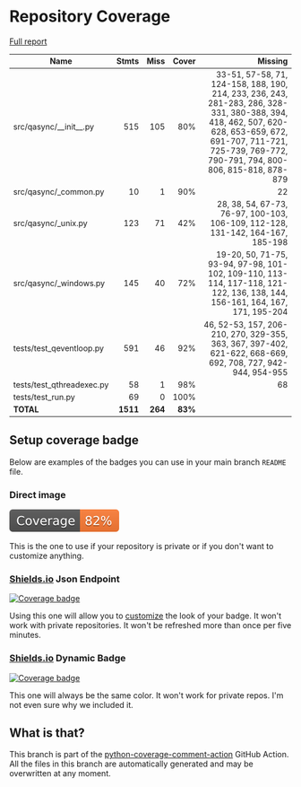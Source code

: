 # Repository Coverage

[Full report](https://htmlpreview.github.io/?https://github.com/CabbageDevelopment/qasync/blob/python-coverage-comment-action-data/htmlcov/index.html)

| Name                       |    Stmts |     Miss |   Cover |   Missing |
|--------------------------- | -------: | -------: | ------: | --------: |
| src/qasync/\_\_init\_\_.py |      515 |      105 |     80% |33-51, 57-58, 71, 124-158, 188, 190, 214, 233, 236, 243, 281-283, 286, 328-331, 380-388, 394, 418, 462, 507, 620-628, 653-659, 672, 691-707, 711-721, 725-739, 769-772, 790-791, 794, 800-806, 815-818, 878-879 |
| src/qasync/\_common.py     |       10 |        1 |     90% |        22 |
| src/qasync/\_unix.py       |      123 |       71 |     42% |28, 38, 54, 67-73, 76-97, 100-103, 106-109, 112-128, 131-142, 164-167, 185-198 |
| src/qasync/\_windows.py    |      145 |       40 |     72% |19-20, 50, 71-75, 93-94, 97-98, 101-102, 109-110, 113-114, 117-118, 121-122, 136, 138, 144, 156-161, 164, 167, 171, 195-204 |
| tests/test\_qeventloop.py  |      591 |       46 |     92% |46, 52-53, 157, 206-210, 270, 329-355, 363, 367, 397-402, 621-622, 668-669, 692, 708, 727, 942-944, 954-955 |
| tests/test\_qthreadexec.py |       58 |        1 |     98% |        68 |
| tests/test\_run.py         |       69 |        0 |    100% |           |
|                  **TOTAL** | **1511** |  **264** | **83%** |           |


## Setup coverage badge

Below are examples of the badges you can use in your main branch `README` file.

### Direct image

[![Coverage badge](https://raw.githubusercontent.com/CabbageDevelopment/qasync/python-coverage-comment-action-data/badge.svg)](https://htmlpreview.github.io/?https://github.com/CabbageDevelopment/qasync/blob/python-coverage-comment-action-data/htmlcov/index.html)

This is the one to use if your repository is private or if you don't want to customize anything.

### [Shields.io](https://shields.io) Json Endpoint

[![Coverage badge](https://img.shields.io/endpoint?url=https://raw.githubusercontent.com/CabbageDevelopment/qasync/python-coverage-comment-action-data/endpoint.json)](https://htmlpreview.github.io/?https://github.com/CabbageDevelopment/qasync/blob/python-coverage-comment-action-data/htmlcov/index.html)

Using this one will allow you to [customize](https://shields.io/endpoint) the look of your badge.
It won't work with private repositories. It won't be refreshed more than once per five minutes.

### [Shields.io](https://shields.io) Dynamic Badge

[![Coverage badge](https://img.shields.io/badge/dynamic/json?color=brightgreen&label=coverage&query=%24.message&url=https%3A%2F%2Fraw.githubusercontent.com%2FCabbageDevelopment%2Fqasync%2Fpython-coverage-comment-action-data%2Fendpoint.json)](https://htmlpreview.github.io/?https://github.com/CabbageDevelopment/qasync/blob/python-coverage-comment-action-data/htmlcov/index.html)

This one will always be the same color. It won't work for private repos. I'm not even sure why we included it.

## What is that?

This branch is part of the
[python-coverage-comment-action](https://github.com/marketplace/actions/python-coverage-comment)
GitHub Action. All the files in this branch are automatically generated and may be
overwritten at any moment.